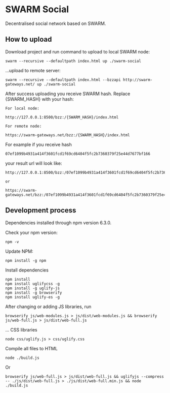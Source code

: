 # SWARM Social
Decentralised social network based on SWARM.
## How to upload

Download project and run command to upload to local SWARM node:

```
swarm --recursive --defaultpath index.html up ./swarm-social
```

...upload to remote server:

```
swarm --recursive --defaultpath index.html --bzzapi http://swarm-gateways.net/ up ./swarm-social
```

After success uploading you receive SWARM hash. Replace {SWARM_HASH} with your hash:

```
For local node:

http://127.0.0.1:8500/bzz:/{SWARM_HASH}/index.html

For remote node:

https://swarm-gateways.net/bzz:/{SWARM_HASH}/index.html
```

For example if you receive hash
```
07ef1099b4931a414f3601fcd1f69cd6404f5fc2b7360379f25e44d7677bf166
```
your result url will look like:
```
http://127.0.0.1:8500/bzz:/07ef1099b4931a414f3601fcd1f69cd6404f5fc2b7360379f25e44d7677bf166/index.html

or

https://swarm-gateways.net/bzz:/07ef1099b4931a414f3601fcd1f69cd6404f5fc2b7360379f25e44d7677bf166/index.html
```

## Development process

Dependencies installed through npm version 6.3.0.

Check your npm version:
```
npm -v
```

Update NPM:
```
npm install -g npm
```

Install dependencies

```
npm install
npm install uglifycss -g
npm install -g uglify-js
npm install -g browserify
npm install uglify-es -g
```

After changing or adding JS libraries, run
```
browserify js/web-modules.js > js/dist/web-modules.js && browserify js/web-full.js > js/dist/web-full.js
```

... CSS libraries
```
node css/uglify.js > css/uglify.css
```

Compile all files to HTML
```
node ./build.js 
```

Or
```
browserify js/web-full.js > js/dist/web-full.js && uglifyjs --compress -- ./js/dist/web-full.js > ./js/dist/web-full.min.js && node ./build.js 
```
